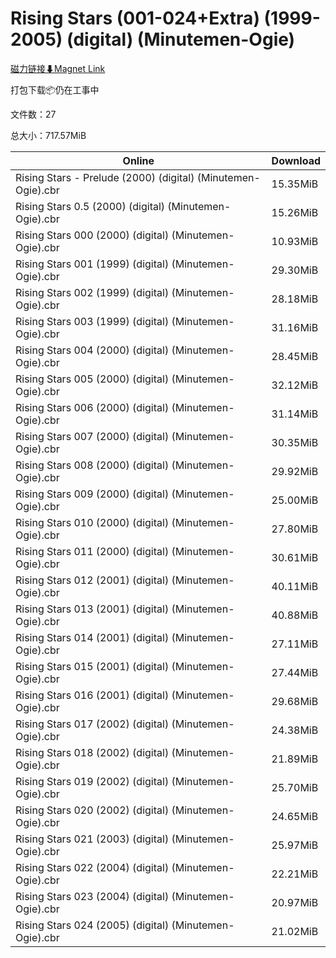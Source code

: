 # Rising Stars (001-024+Extra) (1999-2005) (digital) (Minutemen-Ogie)

[磁力链接⬇Magnet Link](magnet:?xt=urn:btih:edcff90afd10ec7267e00184c7e741036f69771d&dn=Rising%20Stars%20%28001-024%2BExtra%29%20%281999-2005%29%20%28digital%29%20%28Minutemen-Ogie%29)

打包下载📦仍在工事中

文件数：27

总大小：717.57MiB

Online | Download
--- | ---
Rising Stars - Prelude (2000) (digital) (Minutemen-Ogie).cbr | 15.35MiB
Rising Stars 0.5 (2000) (digital) (Minutemen-Ogie).cbr | 15.26MiB
Rising Stars 000 (2000) (digital) (Minutemen-Ogie).cbr | 10.93MiB
Rising Stars 001 (1999) (digital) (Minutemen-Ogie).cbr | 29.30MiB
Rising Stars 002 (1999) (digital) (Minutemen-Ogie).cbr | 28.18MiB
Rising Stars 003 (1999) (digital) (Minutemen-Ogie).cbr | 31.16MiB
Rising Stars 004 (2000) (digital) (Minutemen-Ogie).cbr | 28.45MiB
Rising Stars 005 (2000) (digital) (Minutemen-Ogie).cbr | 32.12MiB
Rising Stars 006 (2000) (digital) (Minutemen-Ogie).cbr | 31.14MiB
Rising Stars 007 (2000) (digital) (Minutemen-Ogie).cbr | 30.35MiB
Rising Stars 008 (2000) (digital) (Minutemen-Ogie).cbr | 29.92MiB
Rising Stars 009 (2000) (digital) (Minutemen-Ogie).cbr | 25.00MiB
Rising Stars 010 (2000) (digital) (Minutemen-Ogie).cbr | 27.80MiB
Rising Stars 011 (2000) (digital) (Minutemen-Ogie).cbr | 30.61MiB
Rising Stars 012 (2001) (digital) (Minutemen-Ogie).cbr | 40.11MiB
Rising Stars 013 (2001) (digital) (Minutemen-Ogie).cbr | 40.88MiB
Rising Stars 014 (2001) (digital) (Minutemen-Ogie).cbr | 27.11MiB
Rising Stars 015 (2001) (digital) (Minutemen-Ogie).cbr | 27.44MiB
Rising Stars 016 (2001) (digital) (Minutemen-Ogie).cbr | 29.68MiB
Rising Stars 017 (2002) (digital) (Minutemen-Ogie).cbr | 24.38MiB
Rising Stars 018 (2002) (digital) (Minutemen-Ogie).cbr | 21.89MiB
Rising Stars 019 (2002) (digital) (Minutemen-Ogie).cbr | 25.70MiB
Rising Stars 020 (2002) (digital) (Minutemen-Ogie).cbr | 24.65MiB
Rising Stars 021 (2003) (digital) (Minutemen-Ogie).cbr | 25.97MiB
Rising Stars 022 (2004) (digital) (Minutemen-Ogie).cbr | 22.21MiB
Rising Stars 023 (2004) (digital) (Minutemen-Ogie).cbr | 20.97MiB
Rising Stars 024 (2005) (digital) (Minutemen-Ogie).cbr | 21.02MiB